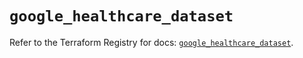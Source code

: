 # `google_healthcare_dataset`

Refer to the Terraform Registry for docs: [`google_healthcare_dataset`](https://registry.terraform.io/providers/hashicorp/google/6.29.0/docs/resources/healthcare_dataset).
